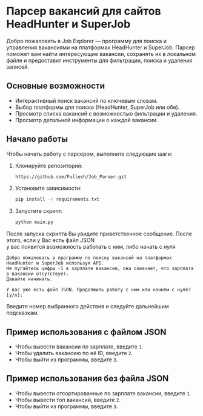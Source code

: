 # Парсер вакансий для сайтов HeadHunter и SuperJob

Добро пожаловать в Job Explorer — программу для поиска и управления вакансиями на платформах HeadHunter и SuperJob. Парсер поможет вам найти интересующие вакансии, сохранять их в локальном файле и предоставит инструменты для фильтрации, поиска и удаления записей.

## Основные возможности

- Интерактивный поиск вакансий по ключевым словам.
- Выбор платформы для поиска (HeadHunter, SuperJob или обе).
- Просмотр списка вакансий с возможностью фильтрации и удаления.
- Просмотр детальной информации о каждой вакансии.

## Начало работы

Чтобы начать работу с парсером, выполните следующие шаги:

1. Клонируйте репозиторий:
   ```bash
   https://github.com/Fullesh/Job_Parser.git
   ```
2. Установите зависимости:
   ```bash
   pip install -r requirements.txt
   ```
3. Запустите скрипт:
   ```bash
   python main.py
   ```

После запуска скрипта Вы увидите приветственное сообщение. После этого, если у Вас есть файл JSON\
у вас появится возможность работать с ним, либо начать с нуля

```
Добро пожаловать в программу по поиску вакансий на платформах HeadHunter и SuperJob используя API.
Не пугайтесь цифры -1 в зарплате вакансии, она означает, что зарплата в вакансии отсутствует.
Давайте начинать.

У вас уже есть файл JSON. Продолжить работу с ним или начнём с нуля? [y/n]: 
```

Введите номер выбранного действия и следуйте дальнейшим подсказкам.

## Пример использования с файлом JSON

- Чтобы вывести вакансии по зарплате, введите `1`.
- Чтобы удалить вакансию по её ID, введите `2`.
- Чтобы выйти из программы, введите `3`.

## Пример использования без файла JSON

- Чтобы вывести отсортированные по зарплате вакансии, введите `1`.
- Чтобы вывести топ вакансий, введите `2`.
- Чтобы выйти из программы, введите `3`.
